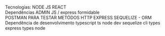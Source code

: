 Tecnologias:
NODE JS
REACT
<br>
Dependências
ADMIN JS / express formidable
<br>
POSTMAN PARA TESTAR METÓDOS HTTP
EXPRESS
SEQUELIZE - ORM
Dependência de desenvolvimento
typescript
ts node dev
sequelize cli
types express
types node
